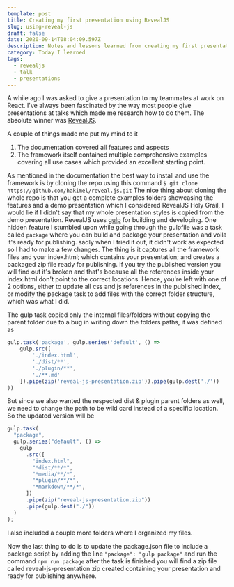 ```yaml
---
template: post
title: Creating my first presentation using RevealJS
slug: using-reveal-js
draft: false
date: 2020-09-14T08:04:09.597Z
description: Notes and lessons learned from creating my first presentation with RevealJS
category: Today I learned
tags:
  - revealjs
  - talk
  - presentations
---
```

A while ago I was asked to give a presentation to my teammates at work on React. I've always been fascinated by the way most people give presentations at talks which made me research how to do them. The absolute winner was [RevealJS](https://revealjs.com/). 

A couple of things made me put my mind to it

1. The documentation covered all features and aspects 
2. The framework itself contained multiple comprehensive examples covering all use cases which provided an excellent starting point.

As mentioned in the documentation the best way to install and use the framework is by cloning the repo using this command 
`$ git clone https://github.com/hakimel/reveal.js.git`
The nice thing about cloning the whole repo is that you get a complete examples folders showcasing the features and a demo presentation which I considered RevealJS Holy Grail, I would lie if I didn't say that my whole presentation styles is copied from the demo presentation. 
RevealJS uses [gulp](https://gulpjs.com/) for building and developing.
One hidden feature I stumbled upon while going through the gulpfile was a task called `package` where you can build and package your presentation and voila it's ready for publishing. sadly when I tried it out, it didn't work as expected so I had to make a few changes. The thing is it captures all the framework files and your index.html; which contains your presentation; and creates a packaged zip file ready for publishing. If you try the published version you will find out it's broken and that's because all the references inside your index.html don't point to the correct locations. Hence, you're left with one of 2 options, either to update all css and js references in the published index, or modify the package task to add files with the correct folder structure, which was what I did. 

The gulp task copied only the internal files/folders without copying the parent folder due to a bug in writing down the folders paths, it was defined as 

```javascript
gulp.task('package', gulp.series('default', () =>
    gulp.src([
        './index.html',
        './dist/**',
        './plugin/**',
        './**.md'
    ]).pipe(zip('reveal-js-presentation.zip')).pipe(gulp.dest('./'))
))
```
But since we also wanted the respected dist & plugin parent folders as well, we need to change the path to be wild card instead of a specific location. So the updated version will be 

```javascript
gulp.task(
  "package",
  gulp.series("default", () =>
    gulp
      .src([
        "index.html",
        "*dist/**/*",
        "*media/**/*",
        "*plugin/**/*",
        "*markdown/**/*",
      ])
      .pipe(zip("reveal-js-presentation.zip"))
      .pipe(gulp.dest("./"))
  )
);
```
I also included a couple more folders where I organized my files.

Now the last thing to do is to update the package.json file to include a package script by adding the line `"package": "gulp package"` and run the command `npm run package` after the task is finished you will find a zip file called reveal-js-presentation.zip created containing your presentation and ready for publishing anywhere.  